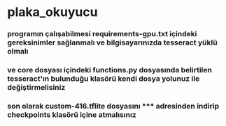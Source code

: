 # plaka_okuyucu
### programın çalışabilmesi requirements-gpu.txt içindeki gereksinimler sağlanmalı ve bilgisayarınızda tesseract yüklü olmalı
### ve core dosyası içindeki functions.py dosyasında belirtilen tesseract'ın bulunduğu klasörü kendi dosya yolunuz ile değiştirmelisiniz
### son olarak custom-416.tflite dosyasını *** adresinden indirip checkpoints klasörü içine atmalısınız
